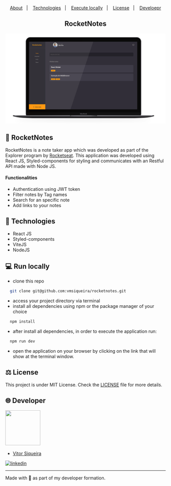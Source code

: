 <p align="center">
  <a href="#-rocketnotes">About</a>&nbsp;&nbsp;&nbsp;|&nbsp;&nbsp;&nbsp;
  <a href="#-technologies">Technologies</a>&nbsp;&nbsp;&nbsp;|&nbsp;&nbsp;&nbsp;
  <a href="#-run-locally">Execute locally</a>&nbsp;&nbsp;&nbsp;|&nbsp;&nbsp;&nbsp;
  <a href="#-license">License</a>&nbsp;&nbsp;&nbsp;|&nbsp;&nbsp;&nbsp;
  <a href="#-developer">Develoepr</a>
</p>

<h2 align="center">RocketNotes</h2>
<div align="center">
  <img src="./.github/screenshot.png" />
</div>

## 📑 RocketNotes

RocketNotes is a note taker app which was developed as part of the Explorer program by [Rocketseat](https://rocketseat.com.br).
This application was developed using React JS, Styled-components for styling and communicates with an Restful API made with Node JS.

#### Functionalities

- Authentication using JWT token
- Filter notes by Tag names
- Search for an specific note
- Add links to your notes

## 🚀 Technologies

- React JS
- Styled-components
- ViteJS
- NodeJS

## 💻 Run locally

- clone this repo

```bash
  git clone git@github.com:vmsiqueira/rocketnotes.git
```
- access your project directory via terminal
- install all dependencies using npm or the package manager of your choice
```bash
  npm install
```
- after install all dependencies, in order to execute the application run:
```bash
  npm run dev
```
- open the application on your browser by clicking on the link that will show at the terminal window.

## ⚖️ License

This project is under MIT License. Check the [LICENSE](https://github.com/vmsiqueira/rocketnotes/blob/main/LICENSE) file for more details.


## 🌐 Developer
<img src="https://github.com/vmsiqueira.png" width="110" height="110" border-radius="50" /> <br>
- [Vitor Siqueira](https://www.github.com/vmsiqueira)

[![linkedin](https://img.shields.io/badge/linkedin-0A66C2?style=for-the-badge&logo=linkedin&logoColor=white)](https://www.linkedin.com/in/vitor-siqueira-149a88201/)

---
Made with 💜 as part of my developer formation.

